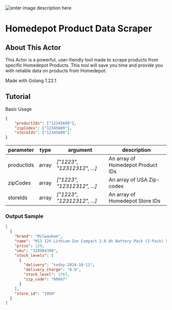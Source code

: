 ![enter image description here](https://external-content.duckduckgo.com/iu/?u=https%3A%2F%2Fwww.pngmart.com%2Ffiles%2F16%2FHome-Depot-Logo-PNG-Image.png&f=1&nofb=1&ipt=def5757aced3b327c03b99e5ef3280e8f0c80bc271e4c8682ef7f1c5bd1f976f&ipo=images)

# Homedepot Product Data Scraper

## About This Actor

This Actor is a powerful, user-fiendly tool made to scrape products from specific Homedepot Products. This tool will save you time and provide you with reliable data on products from Homedepot.

Made with Golang 1.22.1

## Tutorial

Basic Usage

```json
{
    "productIds": ["12345689"],
    "zipCodes": ["12345689"],
    "storeIds": ["12345689"]
}
```

| parameter | type | argument | description |
| --------- | ----- | ------------------------- | ---------------------------- |
| productIds | array | _["1223", "12312312", ...]_ | An array of Homedepot Product IDs |
| zipCodes | array | _["1223", "12312312", ...]_ | An array of USA Zip-codes |
| storeIds | array | _["1223", "12312312", ...]_ | An array of Homedepot Store IDs |

### Output Sample

```json
[
  {
    "brand": "Milwaukee",
    "name": "M12 12V Lithium-Ion Compact 2.0 Ah Battery Pack (2-Pack) Starter Kit with Charger",
    "price": 129,
    "sku": "328984390",
    "stock_levels": [
      {
        "delivery": "today-2024-10-11",
        "delivery_charge": "0.0",
        "stock_level": 1767,
        "zip_code": "60607"
      }
    ],
    "store_id": "1950"
  }
]
```
